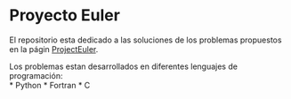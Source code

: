 # Proyecto Euler

El repositorio esta dedicado a las soluciones de los problemas propuestos en la págin [ProjectEuler](https://projecteuler.net/).

Los problemas estan desarrollados en diferentes lenguajes de programación:\
	* Python
	* Fortran
	* C
